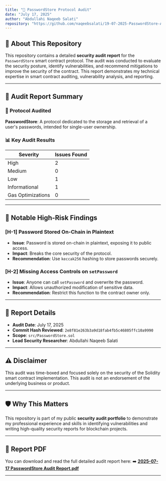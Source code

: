 ```yaml
---
title: "🔐 PasswordStore Protocol Audit"
date: "July 17, 2025"
author: "Abdullahi Naqeeb Salati"
repository: "https://github.com/naqeebsalati/19-07-2025-PasswordStore-Audit-report.pdf"
---
```



## 📄 About This Repository

This repository contains a detailed **security audit report** for the `PasswordStore` smart contract protocol. The audit was conducted to evaluate the security posture, identify vulnerabilities, and recommend mitigations to improve the security of the contract. This report demonstrates my technical expertise in smart contract auditing, vulnerability analysis, and reporting.

---

## 📌 Audit Report Summary

### 🔎 Protocol Audited

**PasswordStore**: A protocol dedicated to the storage and retrieval of a user's passwords, intended for single-user ownership.

### 📊 Key Audit Results

| Severity          | Issues Found |
| ----------------- | ------------ |
| High              | 2            |
| Medium            | 0            |
| Low               | 1            |
| Informational     | 1            |
| Gas Optimizations | 0            |

---

## 🚩 Notable High-Risk Findings

### \[H-1] Password Stored On-Chain in Plaintext

* **Issue**: Password is stored on-chain in plaintext, exposing it to public access.
* **Impact**: Breaks the core security of the protocol.
* **Recommendation**: Use `keccak256` hashing to store passwords securely.

### \[H-2] Missing Access Controls on `setPassword`

* **Issue**: Anyone can call `setPassword` and overwrite the password.
* **Impact**: Allows unauthorized modification of sensitive data.
* **Recommendation**: Restrict this function to the contract owner only.

---

## 📂 Report Details

* **Audit Date**: July 17, 2025
* **Commit Hash Reviewed**: `2e8f81e263b3a9d18fab4fb5c46805ffc10a9990`
* **Scope**: `src/PasswordStore.sol`
* **Lead Security Researcher**: Abdullahi Naqeeb Salati

---

## ⚠️ Disclaimer

This audit was time-boxed and focused solely on the security of the Solidity smart contract implementation. This audit is not an endorsement of the underlying business or product.

---

## 🛡️ Why This Matters

This repository is part of my public **security audit portfolio** to demonstrate my professional experience and skills in identifying vulnerabilities and writing high-quality security reports for blockchain projects.

---

## 📎 Report PDF

You can download and read the full detailed audit report here:
➡️ **[2025-07-17 PasswordStore Audit Report.pdf](./19-07-2025-PasswordStore-Audit-report.pdf)**

---

